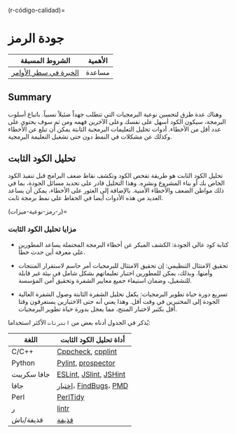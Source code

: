 (r-código-calidad)=
# جودة الرمز

| الشروط المسبقة                                                                      | الأهمية |
| ----------------------------------------------------------------------------------- | -------- |
| [الخبرة في سطر الأوامر](https://programminghistorian.org/en/lessons/intro-to-bash) | مساعدة   |

## Summary

وهناك عدة طرق لتحسين نوعية البرمجيات التي تتطلب جهداً ضئيلاً نسبياً. باتباع أسلوب البرمجة، سيكون الكود أسهل على نفسك وعلى الآخرين فهمه ومن ثم سوف يحتوي على عدد أقل من الأخطاء. أدوات تحليل التعليمات البرمجية الثابتة يمكن أن تبلغ عن الأخطاء وكذلك عن مشكلات في النمط دون حتى تشغيل التعليمة البرمجية.

## تحليل الكود الثابت

تحليل الكود الثابت هو طريقة تفحص الكود وتكشف نقاط ضعف البرامج قبل تنفيذ الكود الخاص بك أو بناء المشروع ونشره. وهذا التحليل قادر على تحديد مسائل الجودة، بما في ذلك مواطن الضعف والأخطاء الأمنية. بالإضافة إلى العثور على الأخطاء، يمكن أن يساعد العديد من هذه الأدوات أيضا في الحفاظ على نمط برمجة ثابت.

(ر-رمز-نوعية-ميزات)=
### مزايا تحليل الكود الثابت

- كتابة كود عالي الجودة: الكشف المبكر عن أخطاء البرمجة المحتملة يساعد المطورين على معرفة أين حدث خطأ.

- تحقيق الامتثال التنظيمي: إن تحقيق الامتثال للبرمجيات أمر حاسم لاستقرار المنتجات وأمنها. وبذلك، يمكن للمطورين اختبار تعليماتهم بشكل شامل في بيئة غير قابلة للتشغيل، وضمان استيفاء جميع معايير الشفرة وتحقيق أمن المؤسسة.

- تسريع دورة حياة تطوير البرمجيات: يكفل تحليل الشفرة الثابتة وصول الشفرة العالية الجودة إلى المختبرين في وقت أقل. وهذا يعني أنه حتى الاختبارين يستغرقون وقتا أقل بكثير لاختبار المنتج، مما يعجل بدورة حياة تطوير البرمجيات.

يُذكر في الجدول أدناه بعض من `انترنات` الأكثر استخداما:

| اللغة       | أداة تحليل الكود الثابت                                                                                                 |
| ----------- | ------------------------------------------------------------------------------------------------------------------------ |
| C/C++       | [Cppcheck](http://cppcheck.sourceforge.net/), [cpplint](https://github.com/cpplintcpplint)                               |
| Python      | [Pylint](https://pypi.org/project/pylint/), [prospector](https://prospector.readthedocs.io)                              |
| جافا سكريبت | [ESLint](https://eslint.org/), [JSlint](https://jslint.com/), [JSHint](https://jshint.com/)                              |
| جافا        | [اختبار](https://checkstyle.sourceforge.io/)، [FindBugs](http://findbugs.sourceforge.net)، [PMD](https://pmd.github.io/) |
| Perl        | [PerlTidy](https://metacpan.org/pod/perltidy)                                                                            |
| ر           | [lintr](https://github.com/jimhester/lintr)                                                                              |
| قذيفة/باش   | [قذيفة](https://www.shellcheck.net)                                                                                      |
